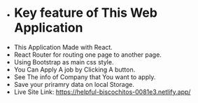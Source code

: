 *  # Key feature of This Web Application 
* This Application Made with React.
* React Router for routing one page to another page.
* Using Bootstrap as main css style.
* You Can Apply A job by Clicking A button.
* See The info of Company that You want to apply.
* Save your priramry data on local Storage.
* Live Site Link: https://helpful-biscochitos-0081e3.netlify.app/